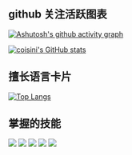 ## github 关注活跃图表

[![Ashutosh's github activity graph](https://activity-graph.herokuapp.com/graph?username=ffboke&theme=dracula)](https://github.com/ashutosh00710/github-readme-activity-graph)

[![coisini's GitHub stats](https://github-readme-stats.vercel.app/api?username=ffboke&show_icons=true&theme=radical&include_all_commits=true)](https://github.com/anuraghazra/github-readme-stats)

## 擅长语言卡片

[![Top Langs](https://github-readme-stats.vercel.app/api/top-langs/?username=ffboke)](https://github.com/anuraghazra/github-readme-stats)

## 掌握的技能

![](https://img.shields.io/badge/-Nodejs-43853d?style=flat-square&logo=Node.js&logoColor=white)
![](https://img.shields.io/badge/-WebRTC-008000?style=flat-square&logo=WebRTC&labelColor=90EE90&color=fff)
![](https://img.shields.io/badge/-JavaScript-e5cd0c?style=flat-square&logo=JavaScript&labelColor=f7df1e&logoColor=000)
![](https://img.shields.io/badge/-Vue.js-29beb0?style=flat-square&logo=vue.js&labelColor=ffffff&color=4FC08D)
![](https://img.shields.io/badge/-React-29beb0?style=flat-square&logo=React&labelColor=ffffff&color=61DAFB)
